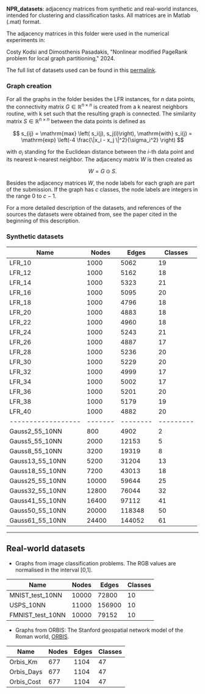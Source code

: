 **NPR_datasets**: adjacency matrices from synthetic and real-world instances, intended for 
                  clustering and classification tasks. All matrices are in Matlab (.mat)
                  format.

The adjacency matrices in this folder were used in the numerical experiments in:
 
Costy Kodsi and Dimosthenis  Pasadakis,  "Nonlinear modified PageRank problem
for local graph partitioning," 2024.  

The full list of datasets used can be found in this [permalink](https://drive.switch.ch/index.php/s/PEnKOcOYEWUILap).

### Graph creation

For all the graphs in the folder besides the LFR instances, for $n$ data points,
the connectivity matrix $G \in \mathbb{R}^{n\times n}$ is created from a k nearest
neighbors routine, with k set such that the resulting graph is connected. The
similarity matrix $S \in \mathbb{R}^{n\times n}$ between the data points is defined
as

$$
    s_{ij} = \mathrm{max} \left( s_i(j), s_j(i)\right),   \mathrm{with}   
    s_i(j) = \mathrm{exp} \left(-4 \frac{\|x_i - x_j \|^2}{\sigma_i^2} \right)
$$

with $\sigma_i$ standing for the Euclidean distance between the $i$-th data point
and its nearest k-nearest neighbor. The adjacency matrix $W$ is then created
as

$$
    W = G \odot S.
$$

Besides the adjacency matrices $W$, the node labels for each graph are part of
the submission.  If the graph has $c$ classes, the node labels are integers in
the range $0$ to $c-1$.

For a more detailed description of the datasets, and references of the sources
the datasets were obtained from, see the paper cited in the beginning of this
description.

### Synthetic datasets

| Name             | Nodes | Edges  | Classes |
|------------------|-------|--------|---------|
| LFR_10           | 1000  | 5062   | 19      |
| LFR_12           | 1000  | 5162   | 18      |
| LFR_14           | 1000  | 5323   | 21      |
| LFR_16           | 1000  | 5095   | 20      |
| LFR_18           | 1000  | 4796   | 18      |
| LFR_20           | 1000  | 4883   | 18      |
| LFR_22           | 1000  | 4960   | 18      |
| LFR_24           | 1000  | 5243   | 21      |
| LFR_26           | 1000  | 4887   | 17      |
| LFR_28           | 1000  | 5236   | 20      |
| LFR_30           | 1000  | 5229   | 20      |
| LFR_32           | 1000  | 4999   | 17      |
| LFR_34           | 1000  | 5002   | 17      |
| LFR_36           | 1000  | 5201   | 20      |
| LFR_38           | 1000  | 5179   | 19      |
| LFR_40           | 1000  | 4882   | 20      |
|------------------|-------|--------|---------|
| Gauss2_55_10NN   | 800   | 4902   | 2       |
| Gauss5_55_10NN   | 2000  | 12153  | 5       |
| Gauss8_55_10NN   | 3200  | 19319  | 8       |
| Gauss13_55_10NN  | 5200  | 31204  | 13      |
| Gauss18_55_10NN  | 7200  | 43013  | 18      |
| Gauss25_55_10NN  | 10000 | 59644  | 25      |
| Gauss32_55_10NN  | 12800 | 76044  | 32      |
| Gauss41_55_10NN  | 16400 | 97112  | 41      |
| Gauss50_55_10NN  | 20000 | 118348 | 50      |
| Gauss61_55_10NN  | 24400 | 144052 | 61      |


-------------------------------------------------------------------------------
Real-world datasets
-------------------------------------------------------------------------------
    
- Graphs from image classification problems. The RGB values are normalised 
   in the interval [0,1].

| Name              | Nodes | Edges  | Classes |
|-------------------|-------|--------|---------|
| MNIST_test_10NN   | 10000 | 72800  | 10      |
| USPS_10NN         | 11000 | 156900 | 10      |
| FMNIST_test_10NN  | 10000 | 79152  | 10      |


- Graphs from ORBIS: The Stanford geospatial network model of the Roman world, 
   [ORBIS](https://doi.org/10.2139/ssrn.2609654).

| Name        | Nodes | Edges | Classes |
|-------------|-------|-------|---------|
| Orbis_Km    | 677   | 1104  | 47      |
| Orbis_Days  | 677   | 1104  | 47      |
| Orbis_Cost  | 677   | 1104  | 47      |
